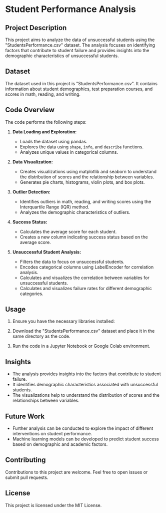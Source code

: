 # Student Performance Analysis

## Project Description

This project aims to analyze the data of unsuccessful students using the "StudentsPerformance.csv" dataset. The analysis focuses on identifying factors that contribute to student failure and provides insights into the demographic characteristics of unsuccessful students.

## Dataset

The dataset used in this project is "StudentsPerformance.csv". It contains information about student demographics, test preparation courses, and scores in math, reading, and writing.

## Code Overview

The code performs the following steps:

1. **Data Loading and Exploration:**
   - Loads the dataset using pandas.
   - Explores the data using `shape`, `info`, and `describe` functions.
   - Analyzes unique values in categorical columns.

2. **Data Visualization:**
   - Creates visualizations using matplotlib and seaborn to understand the distribution of scores and the relationship between variables.
   - Generates pie charts, histograms, violin plots, and box plots.

3. **Outlier Detection:**
   - Identifies outliers in math, reading, and writing scores using the Interquartile Range (IQR) method.
   - Analyzes the demographic characteristics of outliers.

4. **Success Status:**
   - Calculates the average score for each student.
   - Creates a new column indicating success status based on the average score.

5. **Unsuccessful Student Analysis:**
   - Filters the data to focus on unsuccessful students.
   - Encodes categorical columns using LabelEncoder for correlation analysis.
   - Calculates and visualizes the correlation between variables for unsuccessful students.
   - Calculates and visualizes failure rates for different demographic categories.

## Usage

1. Ensure you have the necessary libraries installed:
2. Download the "StudentsPerformance.csv" dataset and place it in the same directory as the code.

3. Run the code in a Jupyter Notebook or Google Colab environment.

## Insights

- The analysis provides insights into the factors that contribute to student failure.
- It identifies demographic characteristics associated with unsuccessful students.
- The visualizations help to understand the distribution of scores and the relationships between variables.

## Future Work

- Further analysis can be conducted to explore the impact of different interventions on student performance.
- Machine learning models can be developed to predict student success based on demographic and academic factors.

## Contributing

Contributions to this project are welcome. Feel free to open issues or submit pull requests.

## License

This project is licensed under the MIT License.
